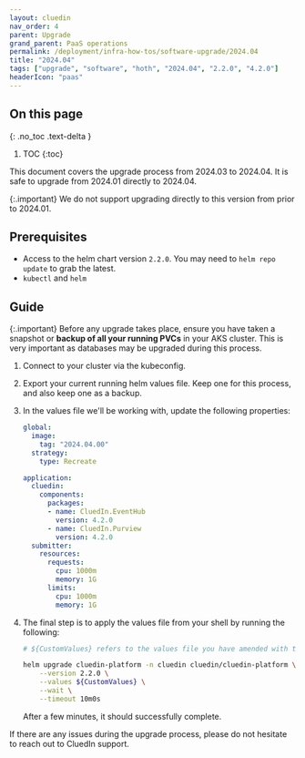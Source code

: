 ```yaml
---
layout: cluedin
nav_order: 4
parent: Upgrade
grand_parent: PaaS operations
permalink: /deployment/infra-how-tos/software-upgrade/2024.04
title: "2024.04"
tags: ["upgrade", "software", "hoth", "2024.04", "2.2.0", "4.2.0"]
headerIcon: "paas"
---
```

## On this page
{: .no_toc .text-delta }
1. TOC
{:toc}

This document covers the upgrade process from 2024.03 to 2024.04. It is safe to upgrade from 2024.01 directly to 2024.04.

{:.important}
We do not support upgrading directly to this version from prior to 2024.01.

## Prerequisites
- Access to the helm chart version `2.2.0`. You may need to `helm repo update` to grab the latest.
- `kubectl` and `helm`

## Guide

{:.important}
Before any upgrade takes place, ensure you have taken a snapshot or **backup of all your running PVCs** in your AKS cluster. This is very important as databases may be upgraded during this process.

1. Connect to your cluster via the kubeconfig.
1. Export your current running helm values file. Keep one for this process, and also keep one as a backup.
1. In the values file we'll be working with, update the following properties:

    ```yaml
    global:
      image:
        tag: "2024.04.00"
      strategy:
        type: Recreate

    application:
      cluedin:
        components:
          packages:
          - name: CluedIn.EventHub
            version: 4.2.0
          - name: CluedIn.Purview
            version: 4.2.0
      submitter:
        resources:
          requests:
            cpu: 1000m
            memory: 1G
          limits:
            cpu: 1000m
            memory: 1G
    ```

1. The final step is to apply the values file from your shell by running the following:

    ```bash
    # ${CustomValues} refers to the values file you have amended with the above changes. Please type the full path here.

    helm upgrade cluedin-platform -n cluedin cluedin/cluedin-platform \
        --version 2.2.0 \
        --values ${CustomValues} \
        --wait \
        --timeout 10m0s
    ```

    After a few minutes, it should successfully complete.

If there are any issues during the upgrade process, please do not hesitate to reach out to CluedIn support.